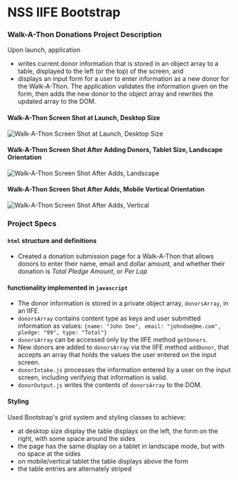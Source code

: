 # NSS IIFE Bootstrap

### Walk-A-Thon Donations Project Description 
Upon launch, application 
- writes current donor information that is stored in an object array to a table, displayed to the left (or the top) of the screen, and 
- displays an input form for a user to enter information as a new donor for the Walk-A-Thon. The application validates the information given on the form, then adds the new donor to the object array and rewrites the updated array to the DOM. 

#### Walk-A-Thon Screen Shot at Launch, Desktop Size 
![Walk-A-Thon Screen Shot at Launch, Desktop Size](...)

#### Walk-A-Thon Screen Shot After Adding Donors, Tablet Size, Landscape Orientation
![Walk-A-Thon Screen Shot After Adds, Landscape](...)

#### Walk-A-Thon Screen Shot After Adds, Mobile Vertical Orientation
![Walk-A-Thon Screen Shot After Adds, Vertical](...)


### Project Specs
#### `html` structure and definitions
- Created a donation submission page for a Walk-A-Thon that allows donors to enter their name, email and dollar amount, and whether their donation is *Total Pledge Amount*, or *Per Lap*

#### functionality implemented in `javascript` 
- The donor information is stored in a private object array, `donorsArray`, in an IIFE. 
- `donorsArray` contains content type as keys and user submitted information as values: 
`{name: "John Doe", email: "johndoe@me.com", pledge: "99", type: "Total"}`
- `donorsArray` can be accessed only by the IIFE method `getDonors`.
- New donors are added to `donorsArray` via the IIFE method `addDonor`, that accepts an array that holds the values the user entered on the input screen. 
- `donorIntake.js` processes the information entered by a user on the input screen, including verifying that information is valid. 
- `donorOutput.js` writes the contents of `donorsArray` to the DOM. 

#### Styling
Used Bootstrap's grid system and styling classes to achieve:
- at desktop size display the table displays on the left, the form on the right, with some space around the sides
- the page has the same display on a tablet in landscape mode, but with no space at the sides
- on mobile/vertical tablet the table displays above the form
- the table entries are alternately striped

